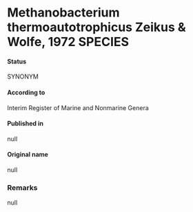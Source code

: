 # Methanobacterium thermoautotrophicus Zeikus & Wolfe, 1972 SPECIES

#### Status
SYNONYM

#### According to
Interim Register of Marine and Nonmarine Genera

#### Published in
null

#### Original name
null

### Remarks
null